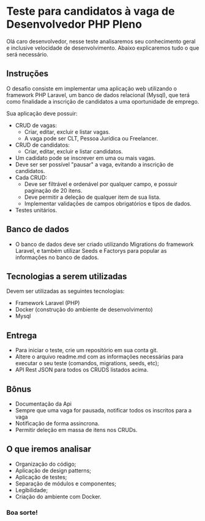 # Teste para candidatos à vaga de Desenvolvedor PHP Pleno

Olá caro desenvolvedor, nesse teste analisaremos seu conhecimento geral e inclusive velocidade de desenvolvimento. Abaixo explicaremos tudo o que será necessário.

## Instruções

O desafio consiste em implementar uma aplicação web utilizando o framework PHP Laravel, um banco de dados relacional (Mysql), que terá como finalidade a inscrição de candidatos a uma oportunidade de emprego.

Sua aplicação deve possuir:

- CRUD de vagas:
  - Criar, editar, excluir e listar vagas.
  - A vaga pode ser CLT, Pessoa Jurídica ou Freelancer.
- CRUD de candidatos:
  - Criar, editar, excluir e listar candidatos.
- Um cadidato pode se inscrever em uma ou mais vagas.
- Deve ser ser possível "pausar" a vaga, evitando a inscrição de candidatos.
- Cada CRUD:
  - Deve ser filtrável e ordenável por qualquer campo, e possuir paginação de 20 itens.
  - Deve permitir a deleção de qualquer item de sua lista.
  - Implementar validações de campos obrigatórios e tipos de dados.
- Testes unitários.

## Banco de dados

- O banco de dados deve ser criado utilizando Migrations do framework Laravel, e também utilizar Seeds e Factorys para popular as informações no banco de dados.

## Tecnologias a serem utilizadas

Devem ser utilizadas as seguintes tecnologias:

- Framework Laravel (PHP)
- Docker (construção do ambiente de desenvolvimento)
- Mysql

## Entrega

- Para iniciar o teste, crie um repositório em sua conta git.
- Altere o arquivo readme.md com as informações necessárias para executar o seu teste (comandos, migrations, seeds, etc);
- API Rest JSON para todos os CRUDS listados acima.

## Bônus
- Documentação da Api
- Sempre que uma vaga for pausada, notificar todos os inscritos para a vaga
- Notificação de forma assincrona.
- Permitir deleção em massa de itens nos CRUDs.

## O que iremos analisar

- Organização do código;
- Aplicação de design patterns;
- Aplicação de testes;
- Separação de módulos e componentes;
- Legibilidade;
- Criação do ambiente com Docker.

### Boa sorte!
